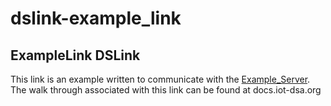 # dslink-example_link

## ExampleLink DSLink

This link is an example written to communicate with the 
[Example_Server](https://github.com/IOT-DSA/example_server). The walk through
associated with this link can be found at docs.iot-dsa.org

